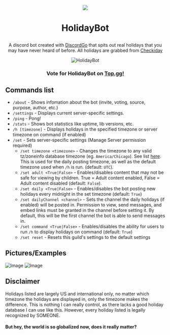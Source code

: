 <p align="center">
    <a href="https://discord.com/api/oauth2/authorize?client_id=504508062929911869&permissions=19456&scope=bot%20applications.commands">
        <img src="https://wildcard.yiff.church/i/ovgxbdm4.png" />
    </a>
</p>

# <p align="center">HolidayBot</p>
<p align="center">A discord bot created with <a href="https://github.com/bwmarrin/discordgo">DiscordGo</a> that spits out real holidays that you may have never heard of before. All holidays are grabbed from <a href="https://checkiday.com">Checkiday</a></p>
<p align="center">
  <img src="https://top.gg/api/widget/status/504508062929911869.svg" alt="HolidayBot" /></p>

### <p align="center">Vote for HolidayBot on [Top.gg!](https://top.gg/bot/504508062929911869/vote)</p>

## Commands list

* `/about` - Shows infomation about the bot (invite, voting, source, purpose, author, etc.)
* `/settings` - Displays current server-specific settings.
* `/ping` - Pong!
* `/stats` - Shows bot statistics like uptime, lib versions, etc.
* `/h [timezone]` - Displays holidays in the specified timezone or server timezone on command (if enabled)
* `/set` - Sets server-specific settings (Manage Server permission required)
    * `/set timezone <timezone>` - Changes the timezone to any valid tz/zoneinfo database timezone (eg. `America/Chicago`). See list [here](https://en.wikipedia.org/wiki/List_of_tz_database_time_zones). This is used for the daily posting timezone, as well as the default timezone used when `/h` is run. (default: `UTC`).
    * `/set adult <True|False>` - Enables/disables content that may not be safe for viewing by children. True = Adult content enabled, False = Adult content disabled (default: `False`).
    * `/set daily <True|False>` - Enables/disables the bot posting new holidays every midnight in the set timezone (default: `True`)
    * `/set dailyChannel <channel>` - Sets the channel the daily holidays (if enabled) will be posted in. Permission to view, send messages, and embed links must be granted in the channel before setting it. By default, this will be the first channel the bot is able to send messages in.
    * `/set command <True|False>` - Enables/disables the ability for users to run `/h` to display holidays on command (default: `True`)
    * `/set reset` - Resets this guild's settings to the default settings


## Pictures/Examples
![Image](https://i.barkloaf.com/f4w1vHErm.png "command")
![Image](https://i.barkloaf.com/diHNBIwfe.png "daily")


## Disclaimer
Holidays listed are largely US and international only, no matter which timezone the holidays are displayed in, only the timezone makes the difference. This is nothing I can really control, as there lacks a good holiday database I can use like this. However, every holiday listed is legally recognized by SOMEONE.
#### But hey, the world is so globalized now, does it really matter?
